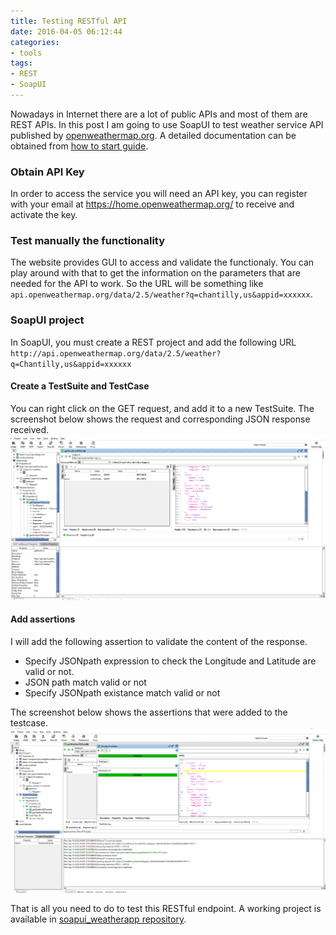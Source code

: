 ```yaml
---
title: Testing RESTful API
date: 2016-04-05 06:12:44
categories:
- tools
tags:
- REST
- SoapUI
---
```

Nowadays in Internet there are a lot of public APIs and most of them are REST APIs. In this post I am going to use SoapUI to test weather service API published by [openweathermap.org](https://home.openweathermap.org/). <!-- more --> A detailed documentation can be obtained from [how to start guide](http://openweathermap.org/appid).

### Obtain API Key
In order to access the service you will need an API key, you can register with your email at https://home.openweathermap.org/ to receive and activate the key.

### Test manually the functionality
The website provides GUI to access and validate the functionaly. You can play around with that to get the information on the parameters that are needed for the API to work. So the URL will be something like `api.openweathermap.org/data/2.5/weather?q=chantilly,us&appid=xxxxxx`.

### SoapUI project
In SoapUI, you must create a REST project and add the following URL
`http://api.openweathermap.org/data/2.5/weather?q=Chantilly,us&appid=xxxxxx`

#### Create a TestSuite and TestCase
You can right click on the GET request, and add it to a new TestSuite. The screenshot below shows the request and corresponding JSON response received.
![](../downloads/weather/3.png)

#### Add assertions
I will add the following assertion to validate the content of the response.
 - Specify JSONpath expression to check the Longitude and Latitude are valid or not.
 - JSON path match valid or not
 - Specify JSONpath existance match valid or not

The screenshot below shows the assertions that were added to the testcase.
![](../downloads/weather/4.png)
        
That is all you need to do to test this RESTful endpoint. A working project is available in [soapui_weatherapp repository](https://github.com/manjupaul/soapui_weatherapp).
        

 

